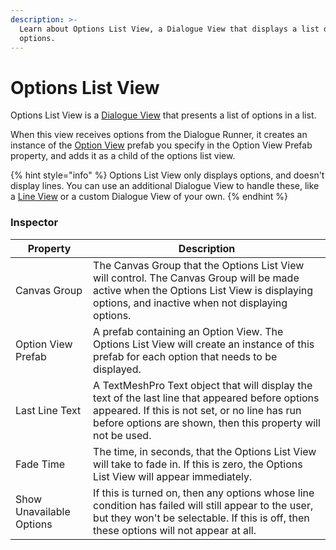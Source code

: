 ```yaml
---
description: >-
  Learn about Options List View, a Dialogue View that displays a list dialogue
  options.
---
```


# Options List View

Options List View is a [Dialogue View](./) that presents a list of options in a list.

When this view receives options from the Dialogue Runner, it creates an instance of the [Option View](option-view.md) prefab you specify in the Option View Prefab property, and adds it as a child of the options list view.

{% hint style="info" %}
Options List View only displays options, and doesn't display lines. You can use an additional Dialogue View to handle these, like a [Line View](line-view.md) or a custom Dialogue View of your own.
{% endhint %}

### Inspector

| Property                 | Description                                                                                                                                                                                                        |
| ------------------------ | ------------------------------------------------------------------------------------------------------------------------------------------------------------------------------------------------------------------ |
| Canvas Group             | The Canvas Group that the Options List View will control. The Canvas Group will be made active when the Options List View is displaying options, and inactive when not displaying options.                         |
| Option View Prefab       | A prefab containing an Option View. The Options List View will create an instance of this prefab for each option that needs to be displayed.                                                                       |
| Last Line Text           | A TextMeshPro Text object that will display the text of the last line that appeared before options appeared. If this is not set, or no line has run before options are shown, then this property will not be used. |
| Fade Time                | The time, in seconds, that the Options List View will take to fade in. If this is zero, the Options List View will appear immediately.                                                                             |
| Show Unavailable Options | If this is turned on, then any options whose line condition has failed will still appear to the user, but they won't be selectable. If this is off, then these options will not appear at all.                     |

